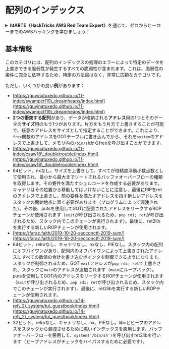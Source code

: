 # 配列のインデックス

<details>

<summary><strong>htARTE（HackTricks AWS Red Team Expert）</strong>を通じて、ゼロからヒーローまでのAWSハッキングを学びましょう！</summary>

HackTricksをサポートする他の方法：

- **HackTricksで企業を宣伝したい**、または**HackTricksをPDFでダウンロードしたい**場合は、[**SUBSCRIPTION PLANS**](https://github.com/sponsors/carlospolop)をチェックしてください！
- [**公式PEASS＆HackTricksのグッズ**](https://peass.creator-spring.com)を入手する
- [**The PEASS Family**](https://opensea.io/collection/the-peass-family)を発見し、独占的な[**NFTs**](https://opensea.io/collection/the-peass-family)のコレクションを見つける
- **💬 [Discordグループ](https://discord.gg/hRep4RUj7f)**に参加するか、[Telegramグループ](https://t.me/peass)に参加するか、**Twitter** 🐦 [**@hacktricks\_live**](https://twitter.com/hacktricks\_live)をフォローする
- **ハッキングトリックを共有するために、**[**HackTricks**](https://github.com/carlospolop/hacktricks)と[**HackTricks Cloud**](https://github.com/carlospolop/hacktricks-cloud)のGitHubリポジトリにPRを提出する

</details>

## 基本情報

このカテゴリには、配列のインデックスの処理のエラーによって特定のデータを上書きできる脆弱性が発生するすべての脆弱性が含まれます。これは、脆弱性の条件に完全に依存するため、特定の方法論はなく、非常に広範なカテゴリです。

ただし、いくつかの良い**例**があります：

- [https://guyinatuxedo.github.io/11-index/swampctf19\_dreamheaps/index.html](https://guyinatuxedo.github.io/11-index/swampctf19\_dreamheaps/index.html)
- **2つの衝突する配列**があり、データが格納される**アドレス**用の1つとそのデータの**サイズ**用のもう1つがあります。片方をもう片方で上書きすることが可能で、任意のアドレスをサイズとして指定することができます。これにより、`free`関数のアドレスをGOTテーブルに書き込んでから、それを`system`のアドレスで上書きして、メモリ内の`/bin/sh`からfreeを呼び出すことができます。
- [https://guyinatuxedo.github.io/11-index/csaw18\_doubletrouble/index.html](https://guyinatuxedo.github.io/11-index/csaw18\_doubletrouble/index.html)
- 64ビット、nxなし。サイズを上書きして、すべてが倍精度浮動小数点数として使用され、最小から最大までソートされるバッファオーバーフローの種類を取得します。その要件を満たすシェルコードを作成する必要があります。キャナリはその位置から移動してはいけないことに注意し、最後にRIPをretのアドレスで上書きし、前の要件を満たすアドレスを指す新しいアドレスをスタックの開始地点に置く必要があります（プログラムによって漏洩された）。その後、putsを使用してGOTに配置されたアドレスをリークするROPチェーンが使用されます（`exit`が呼び出されるため、`pop rdi; ret`が呼び出されるため、スタック内でこのチェーンが実行されます）。最後に、ret2libを実行する新しいROPチェーンが使用されます。
- [https://faraz.faith/2019-10-20-secconctf-2019-sum/](https://faraz.faith/2019-10-20-secconctf-2019-sum/)
- 64ビット、relroなし、キャナリなし、nxなし、PIEなし。スタック内の配列にオフバイワンがあり、配列内のオフバイワンによって上書きされたアドレスにすべての数値の合計を書き込むポインタを制御できるようになります。スタックが制御されるため、GOT `exit`アドレスが`pop rdi; ret`で上書きされ、スタックに`main`のアドレスが追加されます（`main`にループバック）。putsを使用してGOT内のアドレスをリークするROPチェーンが使用されます（`exit`が呼び出されるため、`pop rdi; ret`が呼び出されるため、スタック内でこのチェーンが実行されます）。最後に、ret2libを実行する新しいROPチェーンが使用されます。
- [https://guyinatuxedo.github.io/14-ret\_2\_system/tu\_guestbook/index.html](https://guyinatuxedo.github.io/14-ret\_2\_system/tu\_guestbook/index.html)
- 32ビット、relroなし、キャナリなし、nx、PIEなし。libcとヒープのアドレスをスタックから漏洩させるために悪いインデックスを悪用します。バッファオーバーフローを悪用して、`system('/bin/sh')`を呼び出すret2libを行います（ヒープアドレスがチェックをバイパスするために必要です）。
